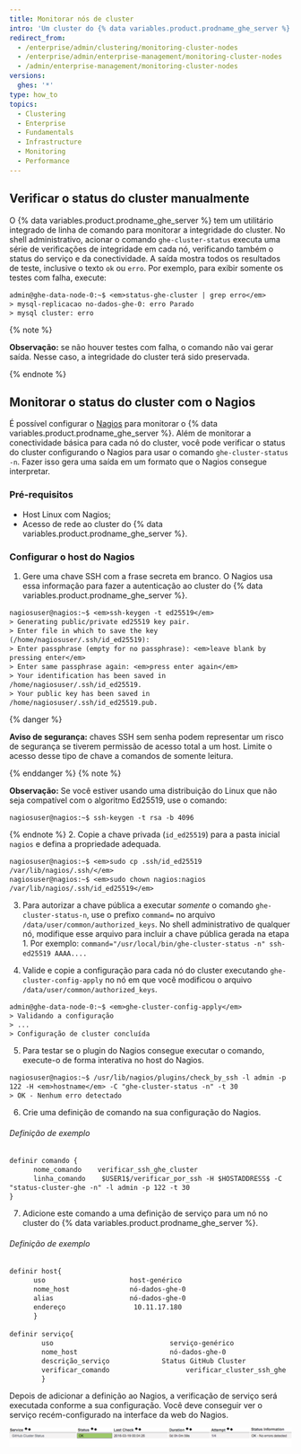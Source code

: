 ```yaml
---
title: Monitorar nós de cluster
intro: 'Um cluster do {% data variables.product.prodname_ghe_server %} é formado por serviços redundantes distribuídos em dois ou mais nós. Em caso de falha de um serviço ou de um nó inteiro, a falha não será aparente de imediato para os usuários do cluster. No entanto, como o desempenho e a redundância são afetados, é importante monitorar a integridade de um cluster do {% data variables.product.prodname_ghe_server %}.'
redirect_from:
  - /enterprise/admin/clustering/monitoring-cluster-nodes
  - /enterprise/admin/enterprise-management/monitoring-cluster-nodes
  - /admin/enterprise-management/monitoring-cluster-nodes
versions:
  ghes: '*'
type: how_to
topics:
  - Clustering
  - Enterprise
  - Fundamentals
  - Infrastructure
  - Monitoring
  - Performance
---
```


## Verificar o status do cluster manualmente

O {% data variables.product.prodname_ghe_server %} tem um utilitário integrado de linha de comando para monitorar a integridade do cluster. No shell administrativo, acionar o comando `ghe-cluster-status` executa uma série de verificações de integridade em cada nó, verificando também o status do serviço e da conectividade. A saída mostra todos os resultados de teste, inclusive o texto `ok` ou `erro`. Por exemplo, para exibir somente os testes com falha, execute:

```shell
admin@ghe-data-node-0:~$ <em>status-ghe-cluster | grep erro</em>
> mysql-replicacao no-dados-ghe-0: erro Parado
> mysql cluster: erro
```
{% note %}

**Observação:** se não houver testes com falha, o comando não vai gerar saída. Nesse caso, a integridade do cluster terá sido preservada.

{% endnote %}

## Monitorar o status do cluster com o Nagios

É possível configurar o [Nagios](https://www.nagios.org/) para monitorar o {% data variables.product.prodname_ghe_server %}. Além de monitorar a conectividade básica para cada nó do cluster, você pode verificar o status do cluster configurando o Nagios para usar o comando `ghe-cluster-status -n`. Fazer isso gera uma saída em um formato que o Nagios consegue interpretar.

### Pré-requisitos
* Host Linux com Nagios;
* Acesso de rede ao cluster do {% data variables.product.prodname_ghe_server %}.

### Configurar o host do Nagios
1. Gere uma chave SSH com a frase secreta em branco. O Nagios usa essa informação para fazer a autenticação ao cluster do {% data variables.product.prodname_ghe_server %}.
  ```shell
  nagiosuser@nagios:~$ <em>ssh-keygen -t ed25519</em>
  > Generating public/private ed25519 key pair.
  > Enter file in which to save the key (/home/nagiosuser/.ssh/id_ed25519):
  > Enter passphrase (empty for no passphrase): <em>leave blank by pressing enter</em>
  > Enter same passphrase again: <em>press enter again</em>
  > Your identification has been saved in /home/nagiosuser/.ssh/id_ed25519.
  > Your public key has been saved in /home/nagiosuser/.ssh/id_ed25519.pub.
  ```
  {% danger %}

  **Aviso de segurança:** chaves SSH sem senha podem representar um risco de segurança se tiverem permissão de acesso total a um host. Limite o acesso desse tipo de chave a comandos de somente leitura.

  {% enddanger %}
  {% note %}

  **Observação:** Se você estiver usando uma distribuição do Linux que não seja compatível com o algoritmo Ed25519, use o comando:
  ```shell
  nagiosuser@nagios:~$ ssh-keygen -t rsa -b 4096
  ```

  {% endnote %}
2. Copie a chave privada (`id_ed25519`) para a pasta inicial `nagios` e defina a propriedade adequada.
  ```shell
  nagiosuser@nagios:~$ <em>sudo cp .ssh/id_ed25519 /var/lib/nagios/.ssh/</em>
  nagiosuser@nagios:~$ <em>sudo chown nagios:nagios /var/lib/nagios/.ssh/id_ed25519</em>
  ```

3. Para autorizar a chave pública a executar *somente* o comando `ghe-cluster-status-n`, use o prefixo `command=` no arquivo `/data/user/common/authorized_keys`. No shell administrativo de qualquer nó, modifique esse arquivo para incluir a chave pública gerada na etapa 1. Por exemplo: `command="/usr/local/bin/ghe-cluster-status -n" ssh-ed25519 AAAA....`

4. Valide e copie a configuração para cada nó do cluster executando `ghe-cluster-config-apply` no nó em que você modificou o arquivo `/data/user/common/authorized_keys`.

  ```shell
  admin@ghe-data-node-0:~$ <em>ghe-cluster-config-apply</em>
  > Validando a configuração
  > ...
  > Configuração de cluster concluída
  ```

5. Para testar se o plugin do Nagios consegue executar o comando, execute-o de forma interativa no host do Nagios.
  ```shell
  nagiosuser@nagios:~$ /usr/lib/nagios/plugins/check_by_ssh -l admin -p 122 -H <em>hostname</em> -C "ghe-cluster-status -n" -t 30
  > OK - Nenhum erro detectado
  ```

6. Crie uma definição de comando na sua configuração do Nagios.

  ###### Definição de exemplo

  ```
  definir comando {
        nome_comando    verificar_ssh_ghe_cluster
        linha_comando    $USER1$/verificar_por_ssh -H $HOSTADDRESS$ -C "status-cluster-ghe -n" -l admin -p 122 -t 30
  }
  ```
7. Adicione este comando a uma definição de serviço para um nó no cluster do {% data variables.product.prodname_ghe_server %}.


  ###### Definição de exemplo

  ```
  definir host{
        uso                     host-genérico
        nome_host               nó-dados-ghe-0
        alias                   nó-dados-ghe-0
        endereço                 10.11.17.180
        }

  definir serviço{
          uso                             serviço-genérico
          nome_host                       nó-dados-ghe-0
          descrição_serviço             Status GitHub Cluster
          verificar_comando                   verificar_cluster_ssh_ghe
          }
  ```

Depois de adicionar a definição ao Nagios, a verificação de serviço será executada conforme a sua configuração. Você deve conseguir ver o serviço recém-configurado na interface da web do Nagios.

![Exemplo Nagios](/assets/images/enterprise/cluster/nagios-example.png)
